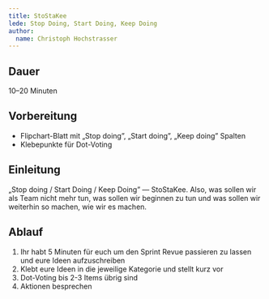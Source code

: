 ```yaml
---
title: StoStaKee
lede: Stop Doing, Start Doing, Keep Doing
author:
  name: Christoph Hochstrasser
---
```


## Dauer

10–20 Minuten

## Vorbereitung

- Flipchart-Blatt mit „Stop doing”, „Start doing”, „Keep doing” Spalten
- Klebepunkte für Dot-Voting

## Einleitung

„Stop doing / Start Doing / Keep Doing” — StoStaKee. Also, was sollen wir als Team nicht mehr tun, was sollen wir beginnen zu tun und was sollen wir weiterhin so machen, wie wir es machen.

## Ablauf

1. Ihr habt 5 Minuten für euch um den Sprint Revue passieren zu lassen und eure Ideen aufzuschreiben
2. Klebt eure Ideen in die jeweilige Kategorie und stellt kurz vor
3. Dot-Voting bis 2-3 Items übrig sind
4. Aktionen besprechen
